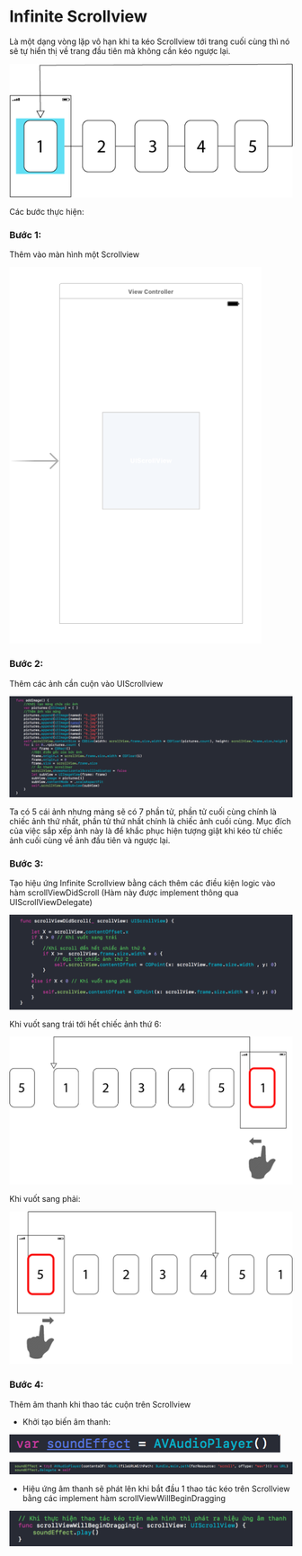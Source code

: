 # Infinite Scrollview

Là một dạng vòng lặp vô hạn khi ta kéo Scrollview tới trang cuối cùng thì nó sẽ tự hiển thị về trang đầu tiên mà không cần kéo ngược lại.

![](/assets/Untitled-1.png)

Các bước thực hiện:

### Bước 1:

Thêm vào màn hình một Scrollview

![](/assets/1.png)

### Bước 2:

Thêm các ảnh cần cuộn vào UIScrollview

![](/assets/2.png)

Ta có 5 cái ảnh nhưng mảng sẽ có 7 phần tử, phần tử cuối cùng chính là chiếc ảnh thứ nhất, phần tử thứ nhất chính là chiếc ảnh cuối cùng. Mục đích của việc sắp xếp ảnh này là để khắc phục hiện tượng giật khi kéo từ chiếc ảnh cuối cùng về ảnh đầu tiên và ngược lại.

### Bước 3:

Tạo hiệu ứng Infinite Scrollview bằng cách thêm các điều kiện logic vào hàm scrollViewDidScroll \(Hàm này được implement thông qua UIScrollViewDelegate\)

![](/assets/3.png)

Khi vuốt sang trái tới hết chiếc ảnh thứ 6:

![](/assets/SwipeToLeft.png)

Khi vuốt sang phải:

![](/assets/SwipetoRight.png)

### Bước 4:

Thêm âm thanh khi thao tác cuộn trên Scrollview

* Khởi tạo biến âm thanh:

![](/assets/4.png)

![](/assets/5.png)

* Hiệu ứng âm thanh sẽ phát lên khi bắt đầu 1 thao tác kéo trên Scrollview bằng các implement hàm scrollViewWillBeginDragging

![](/assets/6.png)

